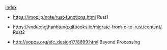 
[index](https://github.com/daumkuchen/bookmarks/blob/master/README.md)

* https://imoz.jp/note/rust-functions.html Rust1
* https://vnduongthanhtung.gitbooks.io/migrate-from-c-to-rust/content/ Rust2

* http://yoppa.org/sfc_design17/8699.html Beyond Processing
